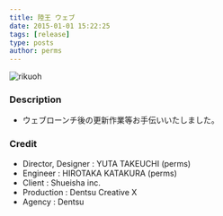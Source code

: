 ```yaml
---
title: 陸王 ウェブ
date: 2015-01-01 15:22:25
tags: [release]
type: posts
author: perms
---
```


![rikuoh](/img/works/rikuoh.png "rikuoh")

### Description
- ウェブローンチ後の更新作業等お手伝いいたしました。

<!-- ### Award
- WIRED CREATIVE HACK AWARD BEST PRESENTATION (2014) -->

### Credit
- Director, Designer : YUTA TAKEUCHI (perms)
- Engineer : HIROTAKA KATAKURA (perms)
- Client : Shueisha inc.
- Production : Dentsu Creative X
- Agency : Dentsu

<!-- ### Demo Movie
<iframe src="https://player.vimeo.com/video/83606253" width="720" height="405" frameborder="0" webkitallowfullscreen mozallowfullscreen allowfullscreen></iframe> -->
